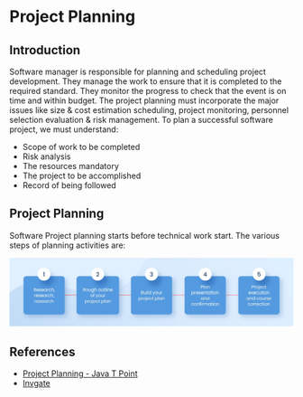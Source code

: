 <h1>Project Planning</h1>

## Introduction

<p>Software manager is responsible for planning and scheduling project development. They manage the work to ensure that it is completed to the required standard. They monitor the progress to check that the event is on time and within budget. The project planning must incorporate the major issues like size & cost estimation scheduling, project monitoring, personnel selection evaluation & risk management. To plan a successful software project, we must understand:</p>

- Scope of work to be completed
- Risk analysis
- The resources mandatory
- The project to be accomplished
- Record of being followed

## Project Planning

<p>Software Project planning starts before technical work start. The various steps of planning activities are:</p>

![Project Planning](resources/project_planning.jpg)

## References

- [Project Planning - Java T Point](https://www.javatpoint.com/software-project-planning)
- [Invgate](https://blog.invgate.com/how-to-ensure-your-project-planning-is-successful)
